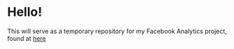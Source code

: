 # Hello!
This will serve as a temporary repository for my Facebook Analytics project, found at [here](https://aliya-zee.github.io/facebook-analytics)
